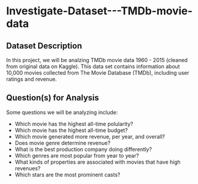 # Investigate-Dataset---TMDb-movie-data


## Dataset Description
In this project, we will be analzing TMDb movie data 1960 - 2015 (cleaned from original data on Kaggle). This data set contains information about 10,000 movies collected from The Movie Database (TMDb), including user ratings and revenue.

## Question(s) for Analysis
Some questions we will be analyzing include:

- Which movie has the highest all-time polularity?
- Which movie has the highest all-time budget?
- Which movie generated more revenue, per year, and overall?
- Does movie genre determine revenue?
- What is the best production company doing differently?
- Which genres are most popular from year to year?
- What kinds of properties are associated with movies that have high revenues?
- Which stars are the most prominent casts?
